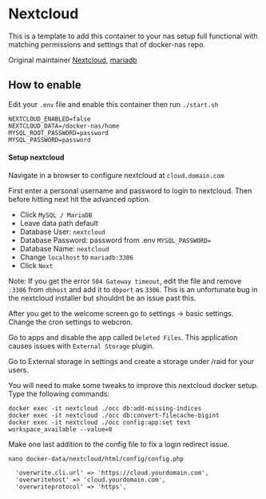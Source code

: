 # Nextcloud

This is a template to add this container to your nas setup full functional with matching permissions and settings that of docker-nas repo.

Original maintainer [Nextcloud](https://hub.docker.com/_/nextcloud), [mariadb](https://hub.docker.com/_/mariadb)

## How to enable

Edit your `.env` file and enable this container then run `./start.sh`

```
NEXTCLOUD_ENABLED=false
NEXTCLOUD_DATA=/docker-nas/home
MYSQL_ROOT_PASSWORD=password
MYSQL_PASSWORD=password
```

#### Setup nextcloud

Navigate in a browser to configure nextcloud at `cloud.domain.com`

First enter a personal username and password to login to nextcloud. Then before hitting next hit the advanced option.

 - Click `MySQL / MariaDB`
 - Leave data path default
 - Database User: `nextcloud`
 - Database Password: password from .env `MYSQL_PASSWORD=`
 - Database Name: `nextcloud`
 - Change `localhost` to `mariadb:3306`
 - Click `Next`
 
Note: If you get the error `504 Gateway timeout`, edit the file and remove `:3306` from `dbhost` and add it to `dbport` as `3306`. This is an unfortunate bug in the nextcloud installer but shouldnt be an issue past this.

After you get to the welcome screen go to settings -> basic settings. Change the cron settings to webcron. 

Go to apps and disable the app called `Deleted Files`. This application causes issues with `External Storage` plugin.

Go to External storage in settings and create a storage under /raid for your users.

You will need to make some tweaks to improve this nextcloud docker setup. Type the following commands:

```
docker exec -it nextcloud ./occ db:add-missing-indices
docker exec -it nextcloud ./occ db:convert-filecache-bigint
docker exec -it nextcloud ./occ config:app:set text workspace_available --value=0
```

Make one last addition to the config file to fix a login redirect issue.

`nano docker-data/nextcloud/html/config/config.php`
```
  'overwrite.cli.url' => 'https://cloud.yourdomain.com',
  'overwritehost' => 'cloud.yourdomain.com',
  'overwriteprotocol' => 'https',
```